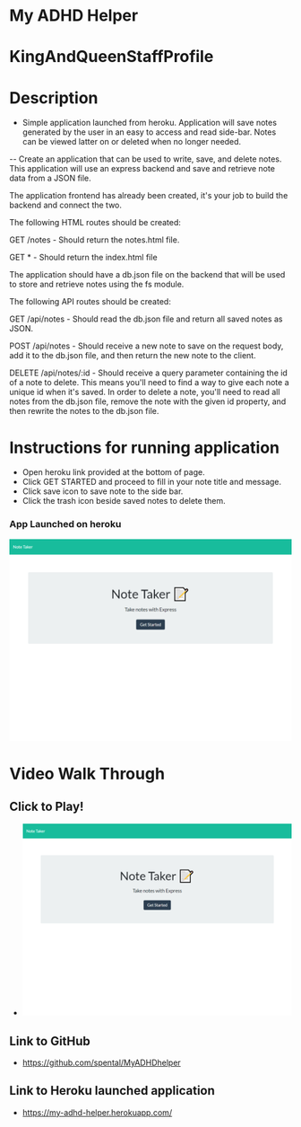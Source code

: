 # My ADHD Helper 

# KingAndQueenStaffProfile

# Description

- Simple application launched from heroku. Application will save notes generated by the user in an easy to access and read side-bar. Notes can be viewed latter on or deleted when no longer needed. 

-- Create an application that can be used to write, save, and delete notes. This application will use an express backend and save and retrieve note data from a JSON file.

The application frontend has already been created, it's your job to build the backend and connect the two.

The following HTML routes should be created:

GET /notes - Should return the notes.html file.

GET * - Should return the index.html file

The application should have a db.json file on the backend that will be used to store and retrieve notes using the fs module.

The following API routes should be created:

GET /api/notes - Should read the db.json file and return all saved notes as JSON.

POST /api/notes - Should receive a new note to save on the request body, add it to the db.json file, and then return the new note to the client.

DELETE /api/notes/:id - Should receive a query parameter containing the id of a note to delete. This means you'll need to find a way to give each note a unique id when it's saved. In order to delete a note, you'll need to read all notes from the db.json file, remove the note with the given id property, and then rewrite the notes to the db.json file.

# Instructions for running application

- Open heroku link provided at the bottom of page. 
- Click GET STARTED and proceed to fill in your note title and message.  
- Click save icon to save note to the side bar. 
- Click the trash icon beside saved notes to delete them.  



### App Launched on heroku
<img src="https://github.com/spental/MyADHDhelper/blob/main/Assets/Images/screenshot-2.png?raw=true" >

# Video Walk Through
## Click to Play!
- [![Watch the video](https://github.com/spental/MyADHDhelper/blob/main/Assets/Images/screenshot-2.png?raw=true)](https://drive.google.com/file/d/1WaECz9vNbeR5idw8xKCBeQlZhyCWx1EN/view?usp=sharing)
 
## Link to GitHub

- https://github.com/spental/MyADHDhelper

## Link to Heroku launched application

- https://my-adhd-helper.herokuapp.com/